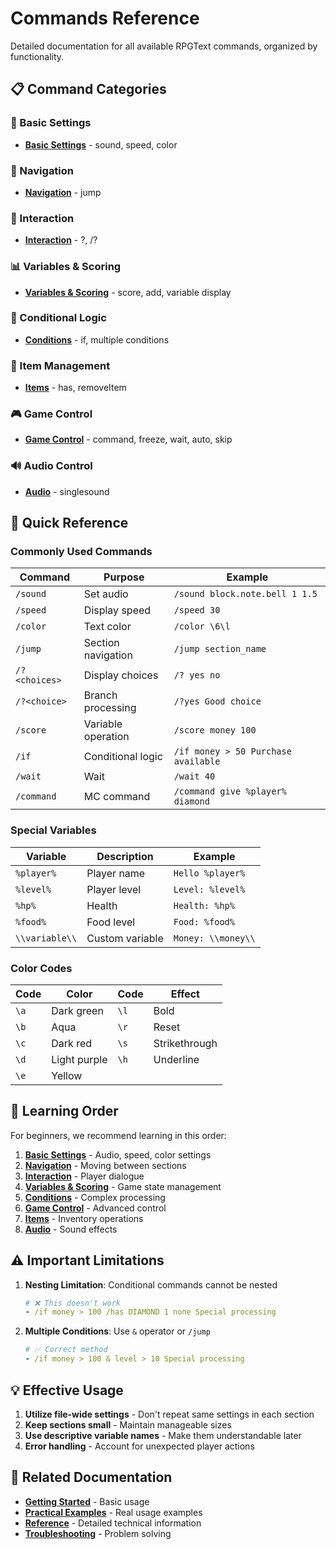 # Commands Reference

Detailed documentation for all available RPGText commands, organized by functionality.

## 📋 Command Categories

### 🔧 Basic Settings

- **[Basic Settings](basic-settings.md)** - sound, speed, color

### 🧭 Navigation

- **[Navigation](navigation.md)** - jump

### 🎯 Interaction

- **[Interaction](interaction.md)** - ?, /?

### 📊 Variables & Scoring

- **[Variables & Scoring](variables.md)** - score, add, variable display

### 🔀 Conditional Logic

- **[Conditions](conditions.md)** - if, multiple conditions

### 🎒 Item Management

- **[Items](items.md)** - has, removeItem

### 🎮 Game Control

- **[Game Control](game-control.md)** - command, freeze, wait, auto, skip

### 🔊 Audio Control

- **[Audio](audio.md)** - singlesound

## 🚀 Quick Reference

### Commonly Used Commands

| Command        | Purpose            | Example                             |
| -------------- | ------------------ | ----------------------------------- |
| `/sound`       | Set audio          | `/sound block.note.bell 1 1.5`      |
| `/speed`       | Display speed      | `/speed 30`                         |
| `/color`       | Text color         | `/color \6\l`                       |
| `/jump`        | Section navigation | `/jump section_name`                |
| `/? <choices>` | Display choices    | `/? yes no`                         |
| `/?<choice>`   | Branch processing  | `/?yes Good choice`                 |
| `/score`       | Variable operation | `/score money 100`                  |
| `/if`          | Conditional logic  | `/if money > 50 Purchase available` |
| `/wait`        | Wait               | `/wait 40`                          |
| `/command`     | MC command         | `/command give %player% diamond`    |

### Special Variables

| Variable       | Description     | Example            |
| -------------- | --------------- | ------------------ |
| `%player%`     | Player name     | `Hello %player%`   |
| `%level%`      | Player level    | `Level: %level%`   |
| `%hp%`         | Health          | `Health: %hp%`     |
| `%food%`       | Food level      | `Food: %food%`     |
| `\\variable\\` | Custom variable | `Money: \\money\\` |

### Color Codes

| Code | Color        | Code | Effect        |
| ---- | ------------ | ---- | ------------- |
| `\a` | Dark green   | `\l` | Bold          |
| `\b` | Aqua         | `\r` | Reset         |
| `\c` | Dark red     | `\s` | Strikethrough |
| `\d` | Light purple | `\h` | Underline     |
| `\e` | Yellow       |      |               |

## 📖 Learning Order

For beginners, we recommend learning in this order:

1. **[Basic Settings](basic-settings.md)** - Audio, speed, color settings
2. **[Navigation](navigation.md)** - Moving between sections
3. **[Interaction](interaction.md)** - Player dialogue
4. **[Variables & Scoring](variables.md)** - Game state management
5. **[Conditions](conditions.md)** - Complex processing
6. **[Game Control](game-control.md)** - Advanced control
7. **[Items](items.md)** - Inventory operations
8. **[Audio](audio.md)** - Sound effects

## ⚠️ Important Limitations

1. **Nesting Limitation**: Conditional commands cannot be nested

   ```yaml
   # ❌ This doesn't work
   - /if money > 100 /has DIAMOND 1 none Special processing
   ```

2. **Multiple Conditions**: Use `&` operator or `/jump`
   ```yaml
   # ✅ Correct method
   - /if money > 100 & level > 10 Special processing
   ```

## 💡 Effective Usage

1. **Utilize file-wide settings** - Don't repeat same settings in each section
2. **Keep sections small** - Maintain manageable sizes
3. **Use descriptive variable names** - Make them understandable later
4. **Error handling** - Account for unexpected player actions

## 🔗 Related Documentation

- **[Getting Started](../getting-started/README.md)** - Basic usage
- **[Practical Examples](../examples/README.md)** - Real usage examples
- **[Reference](../reference/README.md)** - Detailed technical information
- **[Troubleshooting](../troubleshooting/README.md)** - Problem solving
